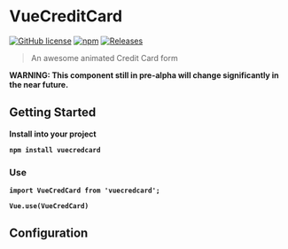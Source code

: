 # VueCreditCard 
[![GitHub license](https://img.shields.io/badge/license-GPLv3-blue.svg?style=flat)](https://github.com/lkjimy/vueCredCard/blob/master/LICENSE) [![npm](https://img.shields.io/badge/npm-v0.0.1-red.svg?style=flat&logo=npm)](https://www.npmjs.com/package/vuecredcard) [![Releases](https://img.shields.io/badge/releases-none-red.svg?style=flat)](https://github.com/lkjimy/vueCredCard/releases)

> An awesome animated Credit Card form

<b>WARNING: This component still in pre-alpha will change significantly in the near future.<b/>

## Getting Started

Install into your project

```
npm install vuecredcard
```

### Use

```
import VueCredCard from 'vuecredcard';

Vue.use(VueCredCard)
```

## Configuration
